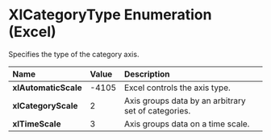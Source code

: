 
# XlCategoryType Enumeration (Excel)

Specifies the type of the category axis.



|**Name**|**Value**|**Description**|
|:-----|:-----|:-----|
|**xlAutomaticScale**|-4105|Excel controls the axis type.|
|**xlCategoryScale**|2|Axis groups data by an arbitrary set of categories.|
|**xlTimeScale**|3|Axis groups data on a time scale.|
